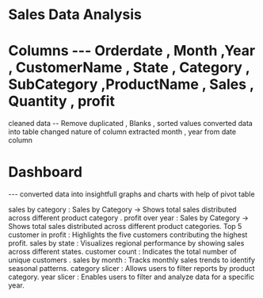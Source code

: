 # Sales Data Analysis  
# Columns --- Orderdate , Month ,Year , CustomerName , State , Category , SubCategory ,ProductName , Sales , Quantity , profit 
 cleaned data -- Remove duplicated , Blanks , sorted values 
 converted data into table 
 changed nature of column 
 extracted month , year from date column 

 # Dashboard 
--- converted data into insightfull graphs and charts with help of pivot table

 
 sales by category  :     Sales by Category → Shows total sales distributed across different product category .
 profit over year   :     Sales by Category → Shows total sales distributed across different product categories.
 Top 5 customer in profit : Highlights the five customers contributing the highest profit.
 sales by state     :    Visualizes regional performance by showing sales across different states.
 customer count     :    Indicates the total number of unique customers .
 sales by month     :    Tracks monthly sales trends to identify seasonal patterns.
 category slicer    :    Allows users to filter reports by product category.
 year slicer        :    Enables users to filter and analyze data for a specific year.
 


